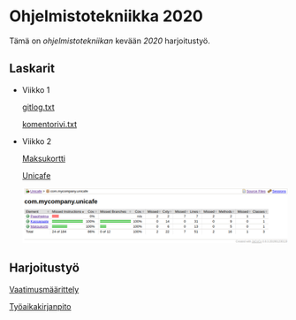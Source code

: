 # Ohjelmistotekniikka 2020

Tämä on *ohjelmistotekniikan* kevään _2020_ harjoitustyö.

## Laskarit 

* Viikko 1

  [gitlog.txt](https://github.com/juhakaup/ot-harjoitustyo/blob/master/laskarit/viikko1/gitlog.txt)

  [komentorivi.txt](https://github.com/juhakaup/ot-harjoitustyo/blob/master/laskarit/viikko1/komentorivi.txt)

* Viikko 2

  [Maksukortti](https://github.com/juhakaup/ot-harjoitustyo/tree/master/laskarit/viikko2/Maksukortti)
  
  [Unicafe](https://github.com/juhakaup/ot-harjoitustyo/tree/master/laskarit/viikko2/Unicafe)
  
  ![alt text](https://github.com/juhakaup/ot-harjoitustyo/blob/master/laskarit/viikko2/jacoco.png)

## Harjoitustyö

  [Vaatimusmäärittely](https://github.com/juhakaup/ot-harjoitustyo/blob/master/Tasata/dokumentaatio/vaatimusmaarittely.md)
  
  [Työaikakirjanpito](https://github.com/juhakaup/ot-harjoitustyo/blob/master/Tasata/dokumentaatio/tuntikirjanpito.md)
